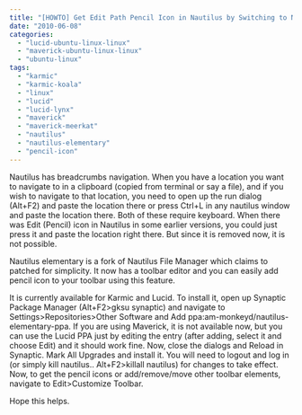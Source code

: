 ```yaml
---
title: "[HOWTO] Get Edit Path Pencil Icon in Nautilus by Switching to Nautilus Elementary"
date: "2010-06-08"
categories: 
  - "lucid-ubuntu-linux-linux"
  - "maverick-ubuntu-linux-linux"
  - "ubuntu-linux"
tags: 
  - "karmic"
  - "karmic-koala"
  - "linux"
  - "lucid"
  - "lucid-lynx"
  - "maverick"
  - "maverick-meerkat"
  - "nautilus"
  - "nautilus-elementary"
  - "pencil-icon"
---
```


Nautilus has breadcrumbs navigation. When you have a location you want to navigate to in a clipboard (copied from terminal or say a file), and if you wish to navigate to that location, you need to open up the run dialog (Alt+F2) and paste the location there or press Ctrl+L in any nautilus window and paste the location there. Both of these require keyboard. When there was Edit (Pencil) icon in Nautilus in some earlier versions, you could just press it and paste the location right there. But since it is removed now, it is not possible.

Nautilus elementary is a fork of Nautilus File Manager which claims to patched for simplicity. It now has a toolbar editor and you can easily add pencil icon to your toolbar using this feature.

It is currently available for Karmic and Lucid. To install it, open up Synaptic Package Manager (Alt+F2>gksu synaptic) and navigate to Settings>Repositories>Other Software and Add ppa:am-monkeyd/nautilus-elementary-ppa. If you are using Maverick, it is not available now, but you can use the Lucid PPA just by editing the entry (after adding, select it and choose Edit) and it should work fine. Now, close the dialogs and Reload in Synaptic. Mark All Upgrades and install it. You will need to logout and log in (or simply kill nautilus.. Alt+F2>killall nautilus) for changes to take effect. Now, to get the pencil icons or add/remove/move other toolbar elements, navigate to Edit>Customize Toolbar.

Hope this helps.
